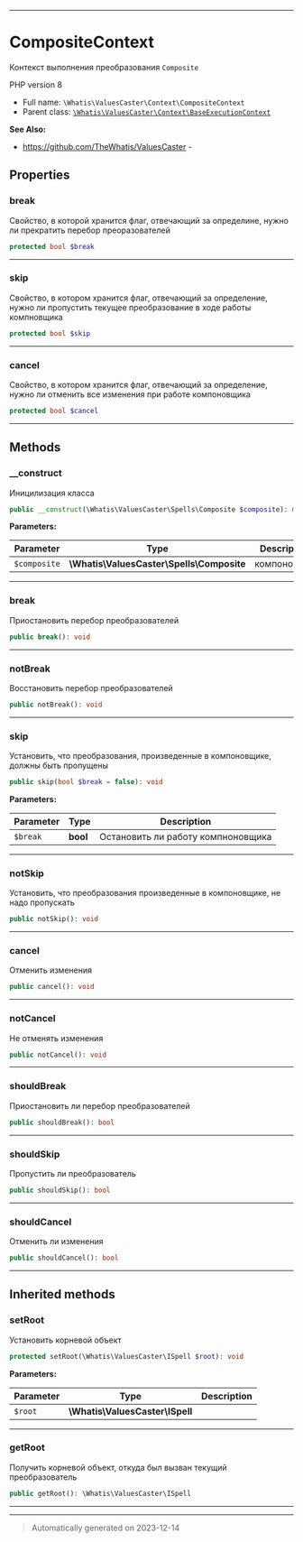 ***

# CompositeContext

Контекст выполнения
преобразования `Composite`

PHP version 8
* Full name: `\Whatis\ValuesCaster\Context\CompositeContext`
* Parent class: [`\Whatis\ValuesCaster\Context\BaseExecutionContext`](./BaseExecutionContext.md)

**See Also:**

* https://github.com/TheWhatis/ValuesCaster - 



## Properties


### break

Свойство, в которой хранится
флаг, отвечающий за определине,
нужно ли прекратить перебор
преоразователей

```php
protected bool $break
```






***

### skip

Свойство, в котором хранится
флаг, отвечающий за определение,
нужно ли пропустить текущее
преобразование в ходе работы
компновщика

```php
protected bool $skip
```






***

### cancel

Свойство, в котором хранится
флаг, отвечающий за определение,
нужно ли отменить все изменения
при работе компоновщика

```php
protected bool $cancel
```






***

## Methods


### __construct

Иницилизация класса

```php
public __construct(\Whatis\ValuesCaster\Spells\Composite $composite): mixed
```








**Parameters:**

| Parameter | Type | Description |
|-----------|------|-------------|
| `$composite` | **\Whatis\ValuesCaster\Spells\Composite** | компоновщик |




***

### break

Приостановить перебор преобразователей

```php
public break(): void
```











***

### notBreak

Восстановить перебор преобразователей

```php
public notBreak(): void
```











***

### skip

Установить, что преобразования,
произведенные в компоновщике,
должны быть пропущены

```php
public skip(bool $break = false): void
```








**Parameters:**

| Parameter | Type | Description |
|-----------|------|-------------|
| `$break` | **bool** | Остановить ли работу компноновщика |




***

### notSkip

Установить, что преобразования
произведенные в компоновщике,
не надо пропускать

```php
public notSkip(): void
```











***

### cancel

Отменить изменения

```php
public cancel(): void
```











***

### notCancel

Не отменять изменения

```php
public notCancel(): void
```











***

### shouldBreak

Приостановить ли перебор преобразователей

```php
public shouldBreak(): bool
```











***

### shouldSkip

Пропустить ли преобразователь

```php
public shouldSkip(): bool
```











***

### shouldCancel

Отменить ли изменения

```php
public shouldCancel(): bool
```











***


## Inherited methods


### setRoot

Установить корневой объект

```php
protected setRoot(\Whatis\ValuesCaster\ISpell $root): void
```








**Parameters:**

| Parameter | Type | Description |
|-----------|------|-------------|
| `$root` | **\Whatis\ValuesCaster\ISpell** |  |




***

### getRoot

Получить корневой объект, откуда
был вызван текущий преобразователь

```php
public getRoot(): \Whatis\ValuesCaster\ISpell
```











***


***
> Automatically generated on 2023-12-14
